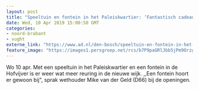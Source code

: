 ```yaml
---
layout: post
title: "Speeltuin en fontein in het Paleiskwartier: ‘Fantastisch cadeau voor wijk’"
date: Wed, 10 Apr 2019 15:00:50 GMT
categories: 
- noord-brabant 
- vught 
externe_link: "https://www.ad.nl/den-bosch/speeltuin-en-fontein-in-het-paleiskwartier-fantastisch-cadeau-voor-wijk~a6905dd4/"
feature_image: "https://images1.persgroep.net/rcs/b7P9paGRlJbb5jPm9OrzgMaP77g/diocontent/145246245/_fitwidth/400/?appId=21791a8992982cd8da851550a453bd7f&quality=0.7"
---
```


Wo 10 apr. Met een speeltuin in het Paleiskwartier en een fontein in de Hofvijver is er weer wat meer reuring in de nieuwe wijk. ,,Een fontein hoort er gewoon bij", sprak wethouder Mike van der Geld (D66) bij de openingen.
